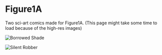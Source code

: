 # Figure1A
Two sci-art comics made for Figure1A. (This page might take some time to load because of the high-res images)


![Borrowed Shade](FINAL%20EXPORTS/ArtDrivenByScience_BorrowedShade.png)

![Silent Robber](FINAL%20EXPORTS/ArtDrivenByScience_SilentRobber_600dpiA2.png)


